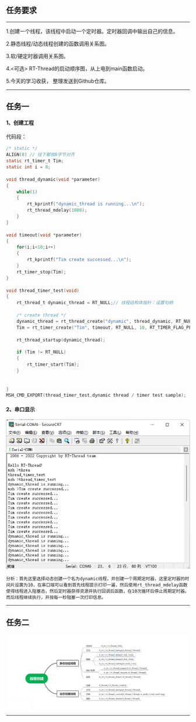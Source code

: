## 任务要求

---

1.创建一个线程，该线程中启动一个定时器。定时器回调中输出自己的信息。

2.静态线程/动态线程创建的函数调用关系图。

3.软/硬定时器调用关系图。

4.<可选> RT-Thread的启动顺序图，从上电到main函数启动。

5.今天的学习收获， 整理发送到Github仓库。



---

## 任务一

#### 1、创建工程

代码段：

```c
/* static */
ALIGN(8) // 往下都按8字节对齐
static rt_timer_t Tim;
static int i = 0;

void thread_dynamic(void *parameter)
{
    while(1)
    {
        rt_kprintf("dynamic_thread is running...\n");
        rt_thread_mdelay(1000);
    }
}

void timeout(void *parameter)
{
    for(i;i<10;i++)
    {
        rt_kprintf("Tim create successed...\n");
    }
    rt_timer_stop(Tim);
}

void thread_timer_test(void)
{
    rt_thread_t dynamic_thread = RT_NULL;// 线程结构体指针：设置句柄

    /* create thread */
    dynamic_thread = rt_thread_create("dynamic", thread_dynamic, RT_NULL, 2048, 16, 5);
    Tim = rt_timer_create("Tim", timeout, RT_NULL, 10, RT_TIMER_FLAG_PERIODIC); // 时钟节拍为10，周期定时

    rt_thread_startup(dynamic_thread);

    if (Tim != RT_NULL)
    {
        rt_timer_start(Tim);
    }


}
MSH_CMD_EXPORT(thread_timer_test,dynamic thread / timer test sample);
```

#### 2、串口显示	

![image-20220719175944355](day1_task_finished.assets/image-20220719175944355.png)

`分析：首先这里选择动态创建一个名为dynamic线程，并创建一个周期定时器，这里定时器的时间片设置为10，在串口端可以看到首先线程提示打印一遍，然后使用rt_thread_mdelay函数使得线程进入阻塞态，然后定时器获得资源并执行回调后函数，在10次循环后停止周期定时器。而后线程继续执行，并按每一秒阻塞一次打印信息。`

---

## 任务二

![image-20220719184226607](day1_task_finished.assets/image-20220719184226607.png)

---


